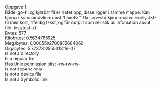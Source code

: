 Oppgave 1.                                                                                                          
Både .go-fil og kjørbar fil er lastet opp, disse ligger i samme mappe. Kan kjøres i kommandolinje med "fileinfo <filnavn>".
Har prøvd å kjøre med en vanlig .txt-fil med kort, tilfeldig tekst, og får output som ser slik ut:
Infomation about file: test/test.txt                                                                                    
Bytes:  577                                                                                                                 
Kilobytes:  0.5634765625                                                                                                          
Megabytes:  0.0005502700805664062                                                                                 
Gigabytes:  5.373731255531311e-07                                                                                                   
Is not a directory                                                                                                  
Is a regular file                                                                                                                       
Has Unix permission bits: -rw-rw-rw-                                                                                                
Is not append only                                                                                                        
Is not a device file                                                                                                                  
Is not a Symbolic link                                                                                                                

